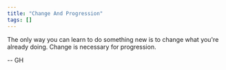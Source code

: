 ```yaml
---
title: "Change And Progression"
tags: []
---
```


The only way you can learn to do something new is to change what you're already
doing. Change is necessary for progression.

-- GH
